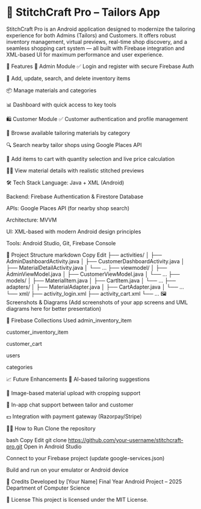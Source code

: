 # 🧵 StitchCraft Pro – Tailors App

StitchCraft Pro is an Android application designed to modernize the tailoring experience for both Admins (Tailors) and Customers. It offers robust inventory management, virtual previews, real-time shop discovery, and a seamless shopping cart system — all built with Firebase integration and XML-based UI for maximum performance and user experience.

📱 Features
👤 Admin Module
✅ Login and register with secure Firebase Auth

🧾 Add, update, search, and delete inventory items

📦 Manage materials and categories

📊 Dashboard with quick access to key tools

🛍️ Customer Module
✅ Customer authentication and profile management

🧵 Browse available tailoring materials by category

🔍 Search nearby tailor shops using Google Places API

🧺 Add items to cart with quantity selection and live price calculation

🧑‍🎨 View material details with realistic stitched previews

🛠️ Tech Stack
Language: Java + XML (Android)

Backend: Firebase Authentication & Firestore Database

APIs: Google Places API (for nearby shop search)

Architecture: MVVM

UI: XML-based with modern Android design principles

Tools: Android Studio, Git, Firebase Console

📂 Project Structure
markdown
Copy
Edit
├── activities/
│   ├── AdminDashboardActivity.java
│   ├── CustomerDashboardActivity.java
│   ├── MaterialDetailActivity.java
│   └── ...
├── viewmodel/
│   ├── AdminViewModel.java
│   ├── CustomerViewModel.java
│   └── ...
├── models/
│   ├── MaterialItem.java
│   ├── CartItem.java
│   └── ...
├── adapters/
│   ├── MaterialAdapter.java
│   ├── CartAdapter.java
│   └── ...
└── xml/
    ├── activity_login.xml
    ├── activity_cart.xml
    └── ...
🖼️ Screenshots & Diagrams
(Add screenshots of your app screens and UML diagrams here for better presentation)

🔐 Firebase Collections Used
admin_inventory_item

customer_inventory_item

customer_cart

users

categories

📈 Future Enhancements
🤖 AI-based tailoring suggestions

📸 Image-based material upload with cropping support

💬 In-app chat support between tailor and customer

💵 Integration with payment gateway (Razorpay/Stripe)

🧑‍💻 How to Run
Clone the repository

bash
Copy
Edit
git clone https://github.com/your-username/stitchcraft-pro.git
Open in Android Studio

Connect to your Firebase project (update google-services.json)

Build and run on your emulator or Android device

🙌 Credits
Developed by [Your Name]
Final Year Android Project – 2025
Department of Computer Science

📃 License
This project is licensed under the MIT License.

